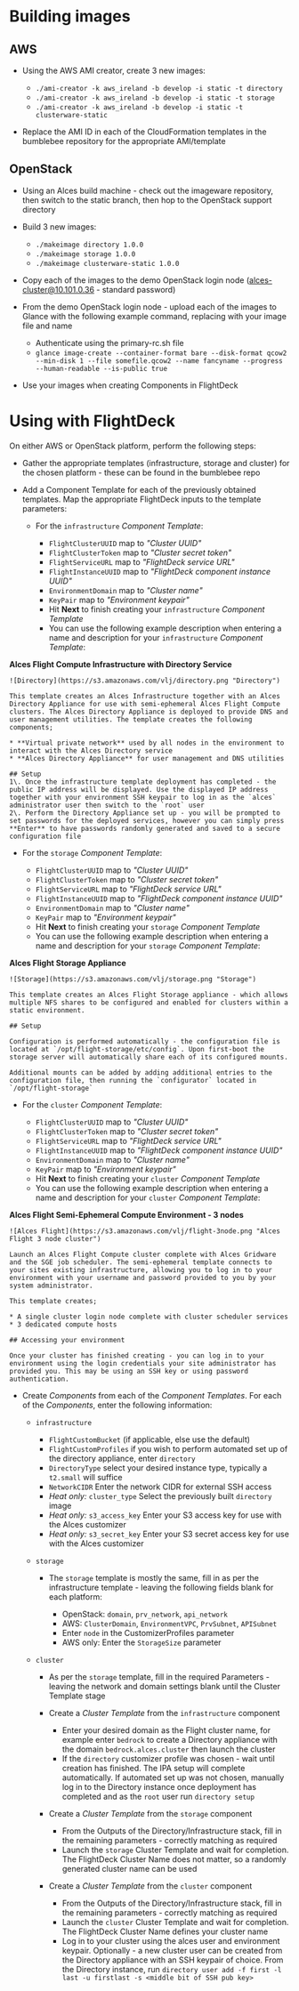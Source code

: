 # Building images

## AWS

- Using the AWS AMI creator, create 3 new images:

  - `./ami-creator -k aws_ireland -b develop -i static -t directory`
  - `./ami-creator -k aws_ireland -b develop -i static -t storage`
  - `./ami-creator -k aws_ireland -b develop -i static -t clusterware-static`

- Replace the AMI ID in each of the CloudFormation templates in the bumblebee repository for the appropriate AMI/template

## OpenStack

- Using an Alces build machine - check out the imageware repository, then switch to the static branch, then hop to the OpenStack support directory
- Build 3 new images:

  - `./makeimage directory 1.0.0`
  - `./makeimage storage 1.0.0`
  - `./makeimage clusterware-static 1.0.0`

- Copy each of the images to the demo OpenStack login node (alces-cluster@10.101.0.36 - standard password)
- From the demo OpenStack login node - upload each of the images to Glance with the following example command, replacing with your image file and name

  - Authenticate using the primary-rc.sh file
  - `glance image-create --container-format bare --disk-format qcow2 --min-disk 1 --file somefile.qcow2 --name fancyname --progress --human-readable --is-public true`

- Use your images when creating Components in FlightDeck

# Using with FlightDeck

On either AWS or OpenStack platform, perform the following steps:

- Gather the appropriate templates (infrastructure, storage and cluster) for the chosen platform - these can be found in the bumblebee repo
- Add a Component Template for each of the previously obtained templates. Map the appropriate FlightDeck inputs to the template parameters:

  - For the `infrastructure` _Component Template_:

    - `FlightClusterUUID` map to _"Cluster UUID"_
    - `FlightClusterToken` map to _"Cluster secret token"_
    - `FlightServiceURL` map to _"FlightDeck service URL"_
    - `FlightInstanceUUID` map to _"FlightDeck component instance UUID"_
    - `EnvironmentDomain` map to _"Cluster name"_
    - `KeyPair` map to _"Environment keypair"_
    - Hit **Next** to finish creating your `infrastructure` _Component Template_
    - You can use the following example description when entering a name and description for your `infrastructure` _Component Template_:

**Alces Flight Compute Infrastructure with Directory Service**

```
![Directory](https://s3.amazonaws.com/vlj/directory.png "Directory")

This template creates an Alces Infrastructure together with an Alces Directory Appliance for use with semi-ephemeral Alces Flight Compute clusters. The Alces Directory Appliance is deployed to provide DNS and user management utilities. The template creates the following components;

* **Virtual private network** used by all nodes in the environment to interact with the Alces Directory service
* **Alces Directory Appliance** for user management and DNS utilities

## Setup
1\. Once the infrastructure template deployment has completed - the public IP address will be displayed. Use the displayed IP address together with your environment SSH keypair to log in as the `alces` administrator user then switch to the `root` user
2\. Perform the Directory Appliance set up - you will be prompted to set passwords for the deployed services, however you can simply press **Enter** to have passwords randomly generated and saved to a secure configuration file
```

- For the `storage` _Component Template_:

  - `FlightClusterUUID` map to _"Cluster UUID"_
  - `FlightClusterToken` map to _"Cluster secret token"_
  - `FlightServiceURL` map to _"FlightDeck service URL"_
  - `FlightInstanceUUID` map to _"FlightDeck component instance UUID"_
  - `EnvironmentDomain` map to _"Cluster name"_
  - `KeyPair` map to _"Environment keypair"_
  - Hit **Next** to finish creating your `storage` _Component Template_
  - You can use the following example description when entering a name and description for your `storage` _Component Template_:

**Alces Flight Storage Appliance**

```
![Storage](https://s3.amazonaws.com/vlj/storage.png "Storage")

This template creates an Alces Flight Storage appliance - which allows multiple NFS shares to be configured and enabled for clusters within a static environment.

## Setup

Configuration is performed automatically - the configuration file is located at `/opt/flight-storage/etc/config`. Upon first-boot the storage server will automatically share each of its configured mounts.

Additional mounts can be added by adding additional entries to the configuration file, then running the `configurator` located in `/opt/flight-storage`
```

- For the `cluster` _Component Template_:

  - `FlightClusterUUID` map to _"Cluster UUID"_
  - `FlightClusterToken` map to _"Cluster secret token"_
  - `FlightServiceURL` map to _"FlightDeck service URL"_
  - `FlightInstanceUUID` map to _"FlightDeck component instance UUID"_
  - `EnvironmentDomain` map to _"Cluster name"_
  - `KeyPair` map to _"Environment keypair"_
  - Hit **Next** to finish creating your `cluster` _Component Template_
  - You can use the following example description when entering a name and description for your `cluster` _Component Template_:

**Alces Flight Semi-Ephemeral Compute Environment - 3 nodes**

```
![Alces Flight](https://s3.amazonaws.com/vlj/flight-3node.png "Alces Flight 3 node cluster")

Launch an Alces Flight Compute cluster complete with Alces Gridware and the SGE job scheduler. The semi-ephemeral template connects to your sites existing infrastructure, allowing you to log in to your environment with your username and password provided to you by your system administrator.

This template creates;

* A single cluster login node complete with cluster scheduler services
* 3 dedicated compute hosts

## Accessing your environment

Once your cluster has finished creating - you can log in to your environment using the login credentials your site administrator has provided you. This may be using an SSH key or using password authentication.
```

- Create _Components_ from each of the _Component Templates_. For each of the _Components_, enter the following information:

  - `infrastructure`

    - `FlightCustomBucket` (if applicable, else use the default)
    - `FlightCustomProfiles` if you wish to perform automated set up of the directory appliance, enter `directory`
    - `DirectoryType` select your desired instance type, typically a `t2.small` will suffice
    - `NetworkCIDR` Enter the network CIDR for external SSH access
    - _Heat only:_ `cluster_type` Select the previously built `directory` image
    - _Heat only:_ `s3_access_key` Enter your S3 access key for use with the Alces customizer
    - _Heat only:_ `s3_secret_key` Enter your S3 secret access key for use with the Alces customizer

  - `storage`

    - The `storage` template is mostly the same, fill in as per the infrastructure template - leaving the following fields blank for each platform:

      - OpenStack: `domain`, `prv_network`, `api_network`
      - AWS: `ClusterDomain`, `EnvironmentVPC`, `PrvSubnet`, `APISubnet`
      - Enter `node` in the CustomizerProfiles parameter
      - AWS only: Enter the `StorageSize` parameter

  - `cluster`

    - As per the `storage` template, fill in the required Parameters - leaving the network and domain settings blank until the Cluster Template stage
    - Create a _Cluster Template_ from the `infrastructure` component

      - Enter your desired domain as the Flight cluster name, for example enter `bedrock` to create a Directory appliance with the domain `bedrock.alces.cluster` then launch the cluster
      - If the `directory` customizer profile was chosen - wait until creation has finished. The IPA setup will complete automatically. If automated set up was not chosen, manually log in to the Directory instance once deployment has completed and as the `root` user run `directory setup`

    - Create a _Cluster Template_ from the `storage` component

      - From the Outputs of the Directory/Infrastructure stack, fill in the remaining parameters - correctly matching as required
      - Launch the `storage` Cluster Template and wait for completion. The FlightDeck Cluster Name does not matter, so a randomly generated cluster name can be used

    - Create a _Cluster Template_ from the `cluster` component

      - From the Outputs of the Directory/Infrastructure stack, fill in the remaining parameters - correctly matching as required
      - Launch the `cluster` Cluster Template and wait for completion. The FlightDeck Cluster Name defines your cluster name
      - Log in to your cluster using the alces user and environment keypair. Optionally - a new cluster user can be created from the Directory appliance with an SSH keypair of choice. From the Directory instance, run `directory user add -f first -l last -u firstlast -s <middle bit of SSH pub key>`
